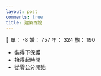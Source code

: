 ```yaml
---
layout: post
comments: true
title: 建築百說
---
```


:pray: 單： -8 婚： 757 年： 324 旅： 190

- 裝得下保護
- 抬得起時間
- 從零公分開始

